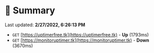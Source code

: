 # 📖 Summary
Last updated: **2/27/2022, 6:26:13 PM**

- `GET` [https://uptimerfree.tk](https://uptimerfree.tk) - **Up** (1793ms)
- `GET` [https://monitoruptimer.tk](https://monitoruptimer.tk) - **Down** (3670ms)
